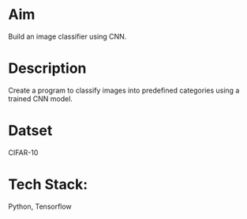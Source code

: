 # Aim 
Build an image classifier using CNN.
# Description
Create a program to classify images into predefined categories using a trained CNN model.
# Datset
CIFAR-10
# Tech Stack:
Python, Tensorflow
